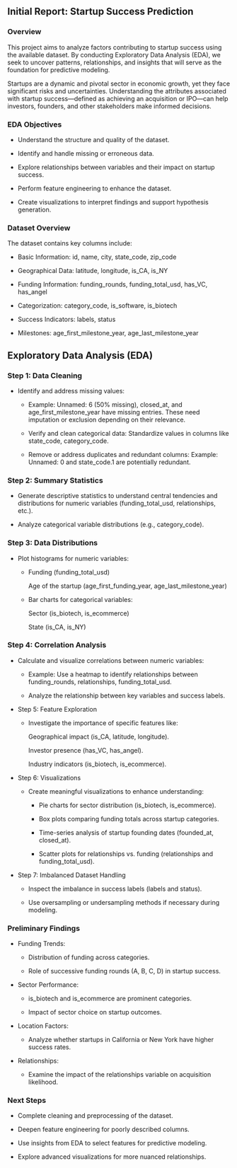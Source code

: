 ## Initial Report: Startup Success Prediction

### Overview

This project aims to analyze factors contributing to startup success using the available dataset. By conducting Exploratory Data Analysis (EDA), we seek to uncover patterns, relationships, and insights that will serve as the foundation for predictive modeling.

Startups are a dynamic and pivotal sector in economic growth, yet they face significant risks and uncertainties. Understanding the attributes associated with startup success—defined as achieving an acquisition or IPO—can help investors, founders, and other stakeholders make informed decisions.

### EDA Objectives

* Understand the structure and quality of the dataset.

* Identify and handle missing or erroneous data.

* Explore relationships between variables and their impact on startup success.

* Perform feature engineering to enhance the dataset.

* Create visualizations to interpret findings and support hypothesis generation.

### Dataset Overview

The dataset contains key columns include:

* Basic Information: id, name, city, state_code, zip_code

* Geographical Data: latitude, longitude, is_CA, is_NY

* Funding Information: funding_rounds, funding_total_usd, has_VC, has_angel

* Categorization: category_code, is_software, is_biotech

* Success Indicators: labels, status

* Milestones: age_first_milestone_year, age_last_milestone_year

## Exploratory Data Analysis (EDA)

### Step 1: Data Cleaning

* Identify and address missing values:

    - Example: Unnamed: 6 (50% missing), closed_at, and age_first_milestone_year have missing entries. These need imputation or exclusion depending on their relevance.

    - Verify and clean categorical data: Standardize values in columns like state_code, category_code.

    - Remove or address duplicates and redundant columns: Example: Unnamed: 0 and state_code.1 are potentially redundant.

### Step 2: Summary Statistics

* Generate descriptive statistics to understand central tendencies and distributions for numeric variables (funding_total_usd, relationships, etc.).

* Analyze categorical variable distributions (e.g., category_code).

### Step 3: Data Distributions

* Plot histograms for numeric variables:

    - Funding (funding_total_usd)

        Age of the startup (age_first_funding_year, age_last_milestone_year)

    - Bar charts for categorical variables:

        Sector (is_biotech, is_ecommerce)

        State (is_CA, is_NY)

### Step 4: Correlation Analysis

* Calculate and visualize correlations between numeric variables:

    - Example: Use a heatmap to identify relationships between funding_rounds, relationships, funding_total_usd.

    - Analyze the relationship between key variables and success labels.

* Step 5: Feature Exploration

    - Investigate the importance of specific features like:

        Geographical impact (is_CA, latitude, longitude).

        Investor presence (has_VC, has_angel).

        Industry indicators (is_biotech, is_ecommerce).

* Step 6: Visualizations

    - Create meaningful visualizations to enhance understanding:

        - Pie charts for sector distribution (is_biotech, is_ecommerce).

        - Box plots comparing funding totals across startup categories.

        - Time-series analysis of startup founding dates (founded_at, closed_at).

        - Scatter plots for relationships vs. funding (relationships and funding_total_usd).

* Step 7: Imbalanced Dataset Handling

    - Inspect the imbalance in success labels (labels and status).

    - Use oversampling or undersampling methods if necessary during modeling.

### Preliminary Findings

* Funding Trends:

    - Distribution of funding across categories.

    - Role of successive funding rounds (A, B, C, D) in startup success.

* Sector Performance:

    - is_biotech and is_ecommerce are prominent categories.

    - Impact of sector choice on startup outcomes.

* Location Factors:

    - Analyze whether startups in California or New York have higher success rates.

* Relationships:

    - Examine the impact of the relationships variable on acquisition likelihood.

### Next Steps

* Complete cleaning and preprocessing of the dataset.

* Deepen feature engineering for poorly described columns.

* Use insights from EDA to select features for predictive modeling.

* Explore advanced visualizations for more nuanced relationships.
